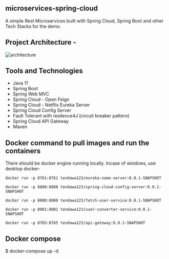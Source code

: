 ## microservices-spring-cloud

A simple Rest Microservices built with Spring Cloud, Spring Boot and other Tech Stacks for the demo.

## Project Architecture - 

![architecture](https://user-images.githubusercontent.com/8009104/215452205-6524145c-032e-4510-b41a-17bf450b6744.png)

## Tools and Technologies

- Java 11
- Spring Boot
- Spring Web MVC
- Spring Cloud - Open Feign
- Spring Cloud - Netflix Eureka Server
- Spring Cloud Config Server
- Fault Tolerant with resilence4J (circuit breaker pattern)
- Spring Cloud API Gateway
- Maven



## Docker command to pull images and run the containers

There should be docker engine running locally. Incase of windows, use desktop docker- 

```
docker run -p 8761:8761 tendawa123/eureka-name-server:0.0.1-SNAPSHOT
```
```
docker run -p 8888:8888 tendawa123/spring-cloud-config-server:0.0.1-SNAPSHOT
```
```
docker run -p 8000:8000 tendawa123/fetch-user-service:0.0.1-SNAPSHOT
```
```
docker run -p 8001:8001 tendawa123/user-converter-service:0.0.1-SNAPSHOT
```
```
docker run -p 8765:8765 tendawa123/api-gateway:0.0.1-SNAPSHOT
```

## Docker compose 

$ docker-compose up -d

```

  
